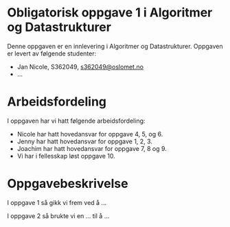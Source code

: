 # Obligatorisk oppgave 1 i Algoritmer og Datastrukturer

Denne oppgaven er en innlevering i Algoritmer og Datastrukturer. 
Oppgaven er levert av følgende studenter:
* Jan Nicole, S362049, s362049@oslomet.no
* ...

# Arbeidsfordeling

I oppgaven har vi hatt følgende arbeidsfordeling:
* Nicole har hatt hovedansvar for oppgave 4, 5, og 6. 
* Jenny har hatt hovedansvar for oppgave 1, 2, 3.
* Joachim har hatt hovedansvar for oppgave 7, 8 og 9. 
* Vi har i fellesskap løst oppgave 10. 

# Oppgavebeskrivelse

I oppgave 1 så gikk vi frem ved å ...

I oppgave 2 så brukte vi en ... til å ...
